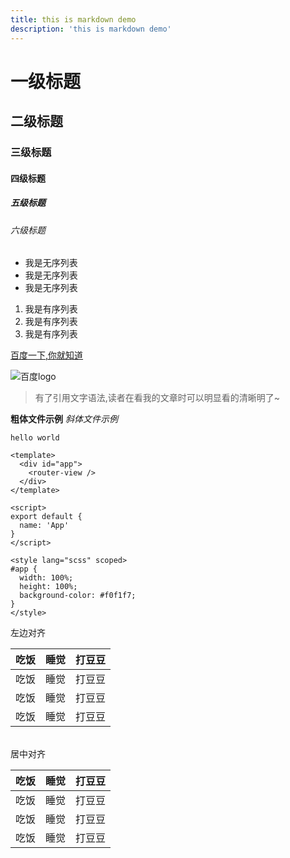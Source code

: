 ```yaml
---
title: this is markdown demo
description: 'this is markdown demo'
---
```


# 一级标题
## 二级标题
### 三级标题
#### 四级标题
##### 五级标题
###### 六级标题


- 我是无序列表
- 我是无序列表
- 我是无序列表


1. 我是有序列表
2. 我是有序列表
3. 我是有序列表

[百度一下,你就知道](http://www.baidu.com)

![百度logo](https://ss1.bdstatic.com/5eN1bjq8AAUYm2zgoY3K/r/www/cache/holiday/habo/res/doodle/11.png)


> 有了引用文字语法,读者在看我的文章时可以明显看的清晰明了~

**粗体文件示例**
*斜体文件示例*

`hello world`


```
<template>
  <div id="app">
    <router-view />
  </div>
</template>

<script>
export default {
  name: 'App'
}
</script>

<style lang="scss" scoped>
#app {
  width: 100%;
  height: 100%;
  background-color: #f0f1f7;
}
</style>
```

左边对齐

| 吃饭 | 睡觉 | 打豆豆 |
| --- | --- | ---- |
| 吃饭 | 睡觉 | 打豆豆 |
| 吃饭 | 睡觉 | 打豆豆 |
| 吃饭 | 睡觉 | 打豆豆 |

<br />
居中对齐

| 吃饭 | 睡觉 | 打豆豆 |
| :---: | :---: | :---: |
| 吃饭 | 睡觉 | 打豆豆 |
| 吃饭 | 睡觉 | 打豆豆 |
| 吃饭 | 睡觉 | 打豆豆 |
